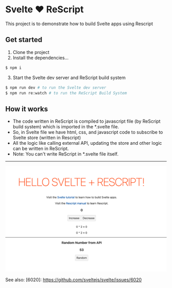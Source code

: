 # Svelte ❤️ ReScript

This project is to demonstrate how to build Svelte apps using Rescript

## Get started

1. Clone the project
2. Install the dependencies...
```bash
$ npm i
```
3. Start the Svelte dev server and ReScript build system
```bash
$ npm run dev # to run the Svelte dev server
$ npm run re:watch # to run the ReScript Build System
```


## How it works
- The code written in ReScript is compiled to javascript file (by ReScript build system) which is imported in the *.svelte file. 
- So, in Svelte file we have html, css, and javascript code to subscribe to Svelte store (written in Rescript)
- All the logic like calling external API, updating the store and other logic can be written in ReScript.
- Note: You can't write ReScript in *.svelte file itself.

---

![newplot(1)](https://github.com/sabinbajracharya/Svelte-with-Rescript/blob/master/screenshot/screenshot-1.png)

See also: [6020]: https://github.com/sveltejs/svelte/issues/6020


